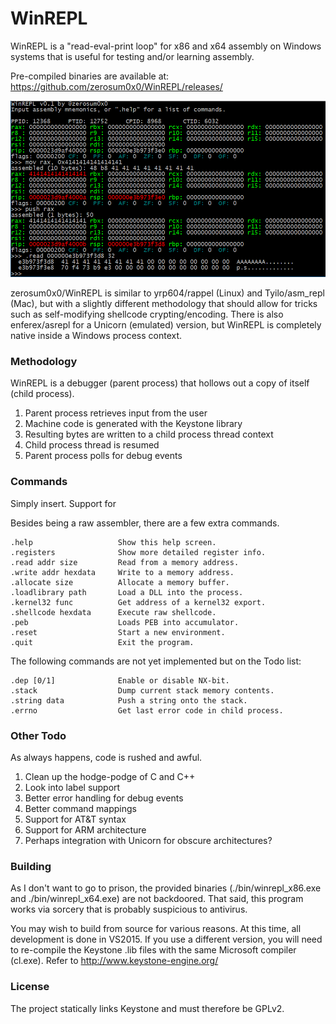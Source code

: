 # WinREPL
WinREPL is a "read-eval-print loop" for x86 and x64 assembly on Windows systems that is useful for testing and/or learning assembly.

Pre-compiled binaries are available at: https://github.com/zerosum0x0/WinREPL/releases/

![WinREPL](/screenshot.png?raw=true "WinREPL")

zerosum0x0/WinREPL is similar to yrp604/rappel (Linux) and Tyilo/asm_repl (Mac), but with a slightly different methodology that should allow for tricks such as self-modifying shellcode crypting/encoding. There is also enferex/asrepl for a Unicorn (emulated) version, but WinREPL is completely native inside a Windows process context.

### Methodology
WinREPL is a debugger (parent process) that hollows out a copy of itself (child process).

1. Parent process retrieves input from the user
2. Machine code is generated with the Keystone library
3. Resulting bytes are written to a child process thread context
4. Child process thread is resumed
5. Parent process polls for debug events

### Commands
Simply insert. Support for 

Besides being a raw assembler, there are a few extra commands.

```
.help                   Show this help screen.
.registers              Show more detailed register info.
.read addr size         Read from a memory address.
.write addr hexdata     Write to a memory address.
.allocate size          Allocate a memory buffer.
.loadlibrary path       Load a DLL into the process.
.kernel32 func          Get address of a kernel32 export.
.shellcode hexdata      Execute raw shellcode.
.peb                    Loads PEB into accumulator.
.reset                  Start a new environment.
.quit                   Exit the program.
```

The following commands are not yet implemented but on the Todo list:

```
.dep [0/1]              Enable or disable NX-bit.
.stack                  Dump current stack memory contents.
.string data            Push a string onto the stack.
.errno                  Get last error code in child process.
```

### Other Todo
As always happens, code is rushed and awful.

1. Clean up the hodge-podge of C and C++
2. Look into label support
3. Better error handling for debug events
4. Better command mappings
5. Support for AT&T syntax
6. Support for ARM architecture
7. Perhaps integration with Unicorn for obscure architectures?

### Building
As I don't want to go to prison, the provided binaries (./bin/winrepl_x86.exe and ./bin/winrepl_x64.exe) are not backdoored. That said, this program works via sorcery that is probably suspicious to antivirus.

You may wish to build from source for various reasons. At this time, all development is done in VS2015. If you use a different version, you will need to re-compile the Keystone .lib files with the same Microsoft compiler (cl.exe). Refer to http://www.keystone-engine.org/

### License
The project statically links Keystone and must therefore be GPLv2.
